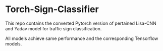 # Torch-Sign-Classifier
This repo contains the converted Pytorch version of pertained Lisa-CNN and Yadav model for traffic sign classification.

All models achieve same performance and the corresponding Tensorflow models.
